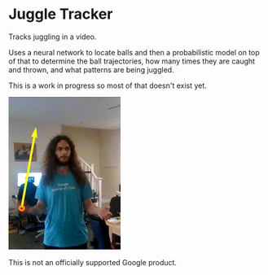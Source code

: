 # Juggle Tracker

Tracks juggling in a video.

Uses a neural network to locate balls and then a probabilistic model on top of
that to determine the ball trajectories, how many times they are caught and
thrown, and what patterns are being juggled.

This is a work in progress so most of that doesn't exist yet.

![Tracking one ball](animations/one_ball.gif)

This is not an officially supported Google product.
